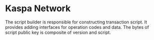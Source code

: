 # Kaspa Network

The script builder is responsible for constructing transaction script. It provides adding interfaces for operation codes and data. The bytes of script public key is composite of version and script. 
